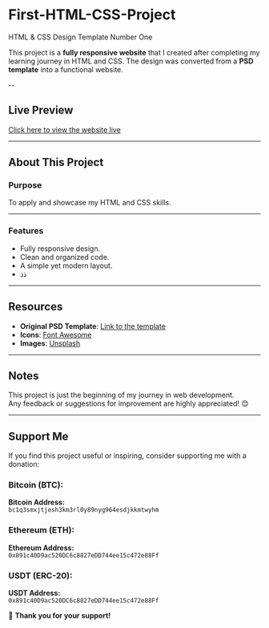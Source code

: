 # First-HTML-CSS-Project
HTML &amp; CSS Design Template Number One

This project is a **fully responsive website** that I created after completing my learning journey in HTML and CSS. The design was converted from a **PSD template** into a functional website.

--

## Live Preview
[Click here to view the website live](https://djabouex.github.io/First-HTML-CSS-Project/)  

---

## About This Project

### Purpose
To apply and showcase my HTML and CSS skills.

---

### Features
- Fully responsive design.
- Clean and organized code.
- A simple yet modern layout.
- ذذ
---

## Resources
- **Original PSD Template**: [Link to the template](https://www.graphberry.com/item/leon-psd-agency-template)
- **Icons**: [Font Awesome](https://fontawesome.com/)
- **Images**: [Unsplash](https://unsplash.com/)

---

## Notes
This project is just the beginning of my journey in web development.  
Any feedback or suggestions for improvement are highly appreciated! 😊


---

## Support Me
If you find this project useful or inspiring, consider supporting me with a donation:

### Bitcoin (BTC):
**Bitcoin Address:**  
`bc1q3smxjtjesh3km3rl0y89nyg964esdjkkmtwyhm`  

### Ethereum (ETH):
**Ethereum Address:**  
`0x891c40D9ac520DC6c8827eDD744ee15c472e88Ff`  

### USDT (ERC-20):
**USDT Address:**  
`0x891c40D9ac520DC6c8827eDD744ee15c472e88Ff`  

💖 **Thank you for your support!**
